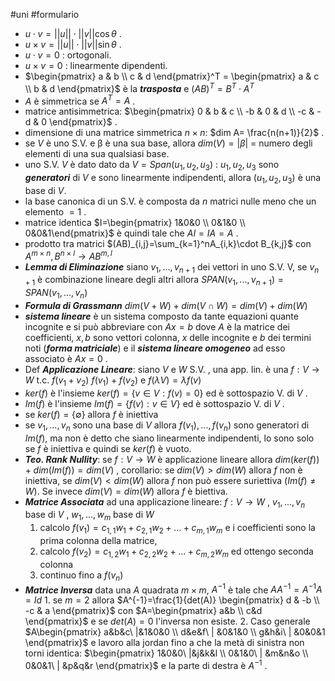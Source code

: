 #uni #formulario
- $u \cdot v = ||u|| \cdot ||v|| \cos \theta$ .
- $u \times v = ||u|| \cdot ||v|| \sin \theta$ .
- $u \cdot v = 0$ : ortogonali.
- $u \times v = 0$ : linearmente dipendenti.
- $\begin{pmatrix} a & b \\ c & d \end{pmatrix}^T = \begin{pmatrix} a & c \\ b & d \end{pmatrix}$ è la ___trasposta___ e $(AB)^T=B^T \cdot A^T$ 
- $A$ è simmetrica se $A^T=A$ .
- matrice antisimmetrica: $\begin{pmatrix} 0 & b & c \\ -b & 0 & d \\ -c & -d & 0 \end{pmatrix}$ .
- dimensione di una matrice simmetrica $n\times n$: $dim A= \frac{n(n+1)}{2}$ .
- se $V$ è uno S.V. e β è una sua base, allora $dim(V)=|β|$ = numero degli elementi di una sua qualsiasi base.
- uno S.V. $V$ è dato dato da $V=Span(u_1,u_2,u_3)$ : $u_1,u_2,u_3$ sono ___generatori___ di $V$ e sono linearmente indipendenti, allora $(u_1,u_2,u_3)$ è una base di $V$.
- la base canonica di un S.V. è composta da $n$ matrici nulle meno che un elemento $=1$ .
- matrice identica $I=\begin{pmatrix} 1&0&0 \\ 0&1&0 \\ 0&0&1\end{pmatrix}$ è quindi tale che $AI=IA=A$ .
- prodotto tra matrici $(AB)_{i,j}=\sum_{k=1}^nA_{i,k}\cdot B_{k,j}$ con $A^{m \times n},B^{n \times l} \rightarrow AB^{m,l}$  
- ___Lemma di Eliminazione___ siano $v_1,...,v_{n+1}$ dei vettori in uno S.V. V, se $v_{n+1}$ è combinazione lineare degli altri allora $SPAN(v_1,...,v_{n+1}) = SPAN(v_1,...,v_n)$ 
- ___Formula di Grassmann___ $dim(V+W) + dim(V\cap W)=dim(V)+dim(W)$ 
- ___sistema lineare___ è un sistema composto da tante equazioni quante incognite e si può abbreviare con $Ax=b$ dove $A$ è la matrice dei coefficienti, $x,b$ sono vettori colonna, $x$ delle incognite e $b$ dei termini noti (___forma matriciale___) e il ___sistema lineare omogeneo___ ad esso associato è $Ax=0$ .
- Def ___Applicazione Lineare___: 
	siano $V$ e $W$ S.V. , una app. lin. è una $f : V \to W$ t.c. $f(v_1+v_2) \ f(v_1) + f(v_2)$ e $f(λV)=λf(v)$ 
- $ker(f)$ è l'insieme $ker(f)=\{v \in V : f(v)=0\}$ ed è sottospazio V. di $V$ .
- $Im(f)$ è l'insieme $Im(f)=\{ f(v) : v \in V \}$ ed è sottospazio V. di $V$ .
- se $ker(f) = \{ \emptyset \}$  allora $f$ è iniettiva
- se $v_1,...,v_n$ sono una base di $V$ allora $f(v_1),...,f(v_n)$ sono generatori di $Im(f)$, ma non è detto che siano linearmente indipendenti, lo sono solo se $f$ è iniettiva e quindi se $ker(f)$ è vuoto.
- ___Teo. Rank Nullity___: se $f :V\to W$ è applicazione lineare allora $dim(ker(f))+dim(Im(f))=dim(V)$ , corollario: se $dim(V) > dim(W)$ allora $f$ non è iniettiva, se $dim(V) < dim(W)$ allora $f$ non può essere suriettiva ($Im(f)\neq W$). Se invece $dim(V) = dim(W)$ allora $f$ è biettiva.
- ___Matrice Associata___ ad una applicazione lineare:
  $f:V \to W$ , ${v_1,...,v_n}$ base di $V$ , ${w_1,...,w_m}$ base di $W$ 
  1. calcolo $f(v_1)=c_{1,1}w_1+c_{2,1}w_2+...+c_{m,1}w_m$ e i coefficienti sono la prima colonna della matrice,
  2. calcolo $f(v_2)=c_{1,2}w_1+c_{2,2}w_2+...+c_{m,2}w_m$ ed ottengo seconda colonna
  3. continuo fino a $f(v_n)$ 
- ___Matrice Inversa___ data una $A$ quadrata $m\times m$, $A^{-1}$ è tale che $AA^{-1}=A^{-1}A=Id$ 
	  1. se $m=2$ allora $A^{-1}=\frac{1}{det(A)} \begin{pmatrix} d & -b \\ -c & a \end{pmatrix}$ con $A=\begin{pmatrix} a&b \\ c&d \end{pmatrix}$ e se $det(A) = 0$ l'inversa non esiste.
	  2. Caso generale $A\begin{pmatrix} a&b&c\ |&1&0&0 \\ d&e&f\ | &0&1&0 \\ g&h&i\ | &0&0&1 \end{pmatrix}$ e lavoro alla jordan fino a che la metà di sinistra non torni identica: $\begin{pmatrix} 1&0&0\ |&j&k&l \\ 0&1&0\ | &m&n&o \\ 0&0&1\ | &p&q&r \end{pmatrix}$ e la parte di destra è $A^{-1}$ .